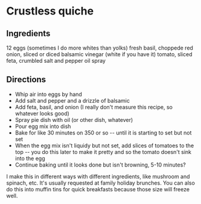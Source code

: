 # Crustless quiche

## Ingredients

12 eggs (sometimes I do more whites than yolks)
fresh basil, choppede
red onion, sliced or diced
balsamic vinegar (white if you have it)
tomato, sliced
feta, crumbled
salt and pepper
oil spray

## Directions

- Whip air into eggs by hand
- Add salt and pepper and a drizzle of balsamic
- Add feta, basil, and onion (I really don't measure this recipe, so whatever looks good)
- Spray pie dish with oil (or other dish, whatever)
- Pour egg mix into dish
- Bake for like 30 minutes on 350 or so -- until it is starting to set but not set
- When the egg mix isn't liquidy but not set, add slices of tomatoes to the top -- you do this later to make it pretty and so the tomato doesn't sink into the egg
- Continue baking until it looks done but isn't browning, 5-10 minutes?

I make this in different ways with different ingredients, like mushroom and spinach, etc. It's usually requested at family holiday brunches. You can also do this into muffin tins for quick breakfasts because those size will freeze well.
